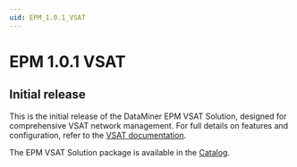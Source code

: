 ```yaml
---
uid: EPM_1.0.1_VSAT
---
```


# EPM 1.0.1 VSAT

## Initial release

This is the initial release of the DataMiner EPM VSAT Solution, designed for comprehensive VSAT network management. For full details on features and configuration, refer to the [VSAT documentation](xref:EPM_VSAT).

The EPM VSAT Solution package is available in the [Catalog](https://catalog.dataminer.services/details/4879501c-9716-4a33-8846-ff1835fef7ea).
